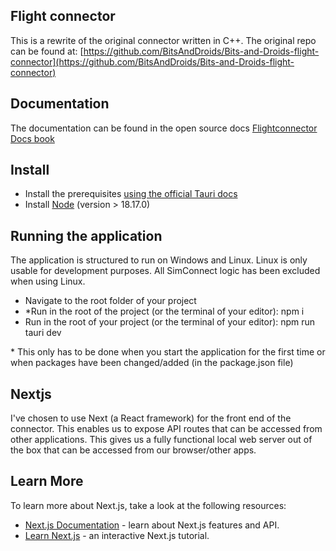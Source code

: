 ## Flight connector

This is a rewrite of the original connector written in C++.
The original repo can be found at:
[https://github.com/BitsAndDroids/Bits-and-Droids-flight-connector](https://github.com/BitsAndDroids/Bits-and-Droids-flight-connector)
## Documentation

The documentation can be found in the open source docs [Flightconnector Docs book](https://bitsanddroids.github.io/ConnectorDocs/)

## Install

- Install the prerequisites [using the official Tauri docs](https://tauri.app/v1/guides/getting-started/prerequisites)
- Install [Node](https://nodejs.org/en) (version > 18.17.0)

## Running the application

The application is structured to run on Windows and Linux. Linux is only usable for development purposes. All SimConnect logic has been excluded when using Linux.

- Navigate to the root folder of your project
- *Run in the root of the project (or the terminal of your editor): npm i
- Run in the root of your project (or the terminal of your editor): npm run tauri dev

  
\* This only has to be done when you start the application for the first time or when packages have been changed/added (in the package.json file)


## Nextjs
I've chosen to use Next (a React framework) for the front end of the connector. This enables us to expose API routes that can be accessed from other applications. This gives us a fully functional local web server out of the box that can be accessed from our browser/other apps.

## Learn More
To learn more about Next.js, take a look at the following resources:

- [Next.js Documentation](https://nextjs.org/docs) - learn about Next.js features and API.
- [Learn Next.js](https://nextjs.org/learn) - an interactive Next.js tutorial.


